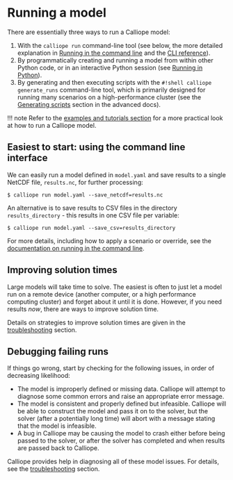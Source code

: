 # Running a model

There are essentially three ways to run a Calliope model:

1. With the `calliope run` command-line tool (see below, the more detailed explanation in [Running in the command line](../basic/running-cli.md) and the [CLI reference](../reference/cli.md)).
2. By programmatically creating and running a model from within other Python code, or in an interactive Python session (see [Running in Python](../basic/running-python.md)).
3. By generating and then executing scripts with the `#!shell calliope generate_runs` command-line tool, which is primarily designed for running many scenarios on a high-performance cluster (see the [Generating scripts](../advanced/scripts.md) section in the advanced docs).

!!! note
    Refer to the [examples and tutorials section](../examples/overview.md) for a more practical look at how to run a Calliope model.

## Easiest to start: using the command line interface

We can easily run a model defined in `model.yaml` and save results to a single NetCDF file, `results.nc`, for further processing:

```shell
$ calliope run model.yaml --save_netcdf=results.nc
```

An alternative is to save results to CSV files in the directory `results_directory` - this results in one CSV file per variable:

```shell
$ calliope run model.yaml --save_csv=results_directory
```

For more details, including how to apply a scenario or override, see the [documentation on running in the command line](../basic/running-cli.md).

## Improving solution times

Large models will take time to solve.
The easiest is often to just let a model run on a remote device (another computer, or a high performance computing cluster) and forget about it until it is done.
However, if you need results *now*, there are ways to improve solution time.

Details on strategies to improve solution times are given in the [troubleshooting](../troubleshooting.md) section.

## Debugging failing runs

If things go wrong, start by checking for the following issues, in order of decreasing likelihood:

* The model is improperly defined or missing data.
Calliope will attempt to diagnose some common errors and raise an appropriate error message.
* The model is consistent and properly defined but infeasible.
Calliope will be able to construct the model and pass it on to the solver, but the solver (after a potentially long time) will abort with a message stating that the model is infeasible.
* A bug in Calliope may be causing the model to crash either before being passed to the solver, or after the solver has completed and when results are passed back to Calliope.

Calliope provides help in diagnosing all of these model issues. For details, see the [troubleshooting](../troubleshooting.md) section.
